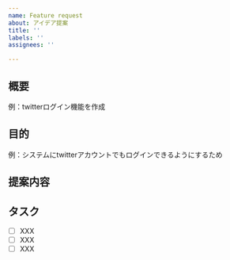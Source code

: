 ```yaml
---
name: Feature request
about: アイデア提案
title: ''
labels: ''
assignees: ''

---
```


## 概要
例：twitterログイン機能を作成

## 目的
例：システムにtwitterアカウントでもログインできるようにするため

## 提案内容

## タスク
- [ ] XXX
- [ ] XXX
- [ ] XXX
